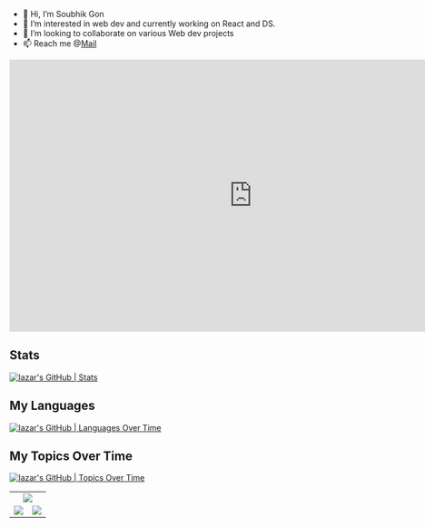 - 👋 Hi, I’m Soubhik Gon
- 👀 I’m interested in web dev  and currently working on React and DS.
- 💞️ I’m looking to collaborate on various Web dev projects
- 📫 Reach me @<a href="mailto:b422056@iiit-bh.ac.in">Mail</a>

<iframe width="853" height="480" src="https://www.youtube.com/embed/Nwr4DAciyDs" title="[4K] Messi「Edit」(SDP Interlude)" frameborder="0" allow="accelerometer; autoplay; clipboard-write; encrypted-media; gyroscope; picture-in-picture; web-share" allowfullscreen></iframe>

## Stats

[![lazar's GitHub | Stats](https://stats.quine.sh/lazar/github?theme=dark)](https://quine.sh)

## My Languages

[![lazar's GitHub | Languages Over Time](https://stats.quine.sh/lazar/languages-over-time?theme=dark)](https://quine.sh)

## My Topics Over Time

[![lazar's GitHub | Topics Over Time](https://stats.quine.sh/lazar/topics-over-time?theme=light)](https://quine.sh)


<table align="center">
  <tr>
    <td colspan="2" align="center"><img src="https://github-readme-activity-graph.cyclic.app/graph?username=mogulcoder26&theme=xcode&hide_border=false&area=true&custom_title=Github%20Contribution%20Graph"></td>
  </tr>
  <tr>
    <td align="center"><img src="https://github-readme-stats.vercel.app/api?username=mogulcoder26&show_icons=true&theme=dark&locale=en"/></td>
    <td align="center"><img src="https://github-readme-stats.vercel.app/api/top-langs?username=mogulcoder26&show_icons=true&theme=dark&locale=en&layout=compact"/></td>
  </tr>
</table>
